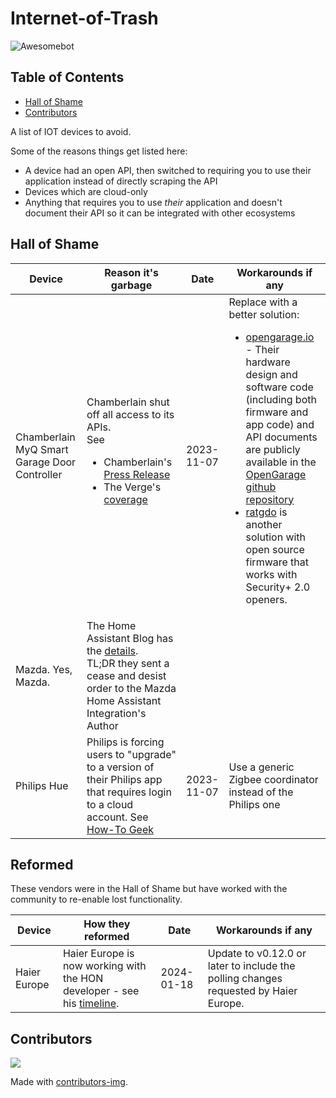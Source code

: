 # Internet-of-Trash

![Awesomebot](https://github.com/unixorn/internet-of-trash/actions/workflows/awesomebot.yml/badge.svg)

<!-- START doctoc generated TOC please keep comment here to allow auto update -->
<!-- DON'T EDIT THIS SECTION, INSTEAD RE-RUN doctoc TO UPDATE -->
## Table of Contents

- [Hall of Shame](#hall-of-shame)
- [Contributors](#contributors)

<!-- END doctoc generated TOC please keep comment here to allow auto update -->

A list of IOT devices to avoid.

Some of the reasons things get listed here:

- A device had an open API, then switched to requiring you to use their application instead of directly scraping the API
- Devices which are cloud-only
- Anything that requires you to use _their_ application and doesn't document their API so it can be integrated with other ecosystems

## Hall of Shame

<!--
Please keep entries to single lines - it makes sorting them much easier
Please add new entries in alphabetical order - it will make things easier to find when the list gets larger
-->

| Device                                       | Reason it's garbage | Date       | Workarounds if any |
| -------------------------------------------- | ------------------- | ---------- | ----------- |
| Chamberlain MyQ Smart Garage Door Controller | Chamberlain shut off all access to its APIs.<br>See <ul><li>Chamberlain's [Press Release](https://chamberlaingroup.com/press/a-message-about-our-decision-to-prevent-unauthorized-usage-of-myq)</li><li>The Verge's [coverage](https://www.theverge.com/23949612/chamberlain-myq-smart-garage-door-controller-homebridge-integrations)</li></ul> | 2023-11-07 | Replace with a better solution:<ul><li>[opengarage.io](https://opengarage.io) - Their hardware design and software code (including both firmware and app code) and API documents are publicly available in the [OpenGarage github repository](https://github.com/OpenGarage)</li><li>[ratgdo](https://paulwieland.github.io/ratgdo/) is another solution with open source firmware that works with Security+ 2.0 openers.</li></ul> |
| Mazda. Yes, Mazda. | The Home Assistant Blog has the [details](https://www.home-assistant.io/blog/2023/10/13/removal-of-mazda-connected-services-integration/).<br>TL;DR they sent a cease and desist order to the Mazda Home Assistant Integration's Author | |
| Philips Hue | Philips is forcing users to "upgrade" to a version of their Philips app that requires login to a cloud account. See [How-To Geek](https://www.howtogeek.com/philips-hue-will-soon-require-online-accounts-to-control-lights/) | 2023-11-07 | Use a generic Zigbee coordinator instead of the Philips one |

## Reformed

These vendors were in the Hall of Shame but have worked with the community to re-enable lost functionality.

| Device                                       | How they reformed | Date       | Workarounds if any |
| -------------------------------------------- | ------------------- | ---------- | ----------- |
| Haier Europe | Haier Europe is now working with the HON developer - see his [timeline](https://github.com/Andre0512/hon/blob/main/takedown_timeline.md). | 2024-01-18 | Update to v0.12.0 or later to include the polling changes requested by Haier Europe. |

## Contributors

<a href="https://github.com/unixorn/internet-of-trash/graphs/contributors">
  <img src="https://contributors-img.web.app/image?repo=unixorn/internet-of-trash" />
</a>

Made with [contributors-img](https://contributors-img.web.app).
